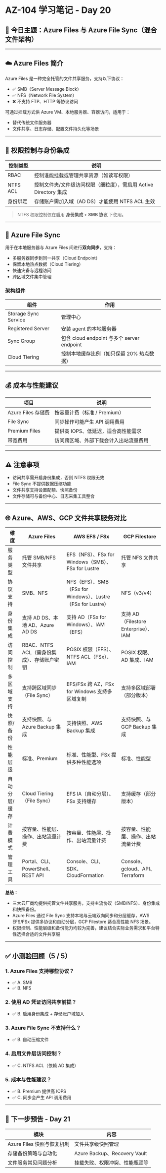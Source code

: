 
# AZ-104 学习笔记 - Day 20

## 📁 今日主题：Azure Files 与 Azure File Sync（混合文件架构）

---

## ☁️ Azure Files 简介

Azure Files 是一种完全托管的文件共享服务，支持以下协议：

- ✅ SMB（Server Message Block）
- ✅ NFS（Network File System）
- ❌ 不支持 FTP、HTTP 等协议访问

可通过挂载方式供 Azure VM、本地服务器、容器访问，适用于：
- 替代传统文件服务器
- 文件共享、日志存储、配置文件持久化等场景

---

## 🔐 权限控制与身份集成

| 控制类型 | 说明 |
|----------|------|
| RBAC     | 控制谁能挂载或管理共享资源（如读写权限） |
| NTFS ACL | 控制文件夹/文件级访问权限（细粒度），需启用 Active Directory 集成 |
| 身份绑定 | 存储账户需加入域（AD DS）才能使用 NTFS ACL 生效 |

> NTFS 权限控制仅在启用 **身份集成 + SMB 协议** 下使用。

---

## 🔁 Azure File Sync

用于在本地服务器与 Azure Files 间进行**双向同步**，支持：

- 多服务器同步到同一共享（Cloud Endpoint）
- 保留本地热点数据（Cloud Tiering）
- 快速灾备与远程访问
- 跨区域文件集中管理

### 架构组件

| 组件 | 作用 |
|------|------|
| Storage Sync Service | 管理中心 |
| Registered Server | 安装 agent 的本地服务器 |
| Sync Group | 包含 cloud endpoint 与多个 server endpoint |
| Cloud Tiering | 控制本地缓存比例（如只保留 20% 热点数据） |

---

## 💰 成本与性能建议

| 项目 | 说明 |
|------|------|
| Azure Files 存储费 | 按容量计费（标准 / Premium） |
| File Sync | 同步操作可能产生 API 调用费用 |
| Premium Files | 提供高 IOPS、低延迟，适合高性能需求 |
| 带宽费用 | 访问跨区域、外部下载会计入出站流量费用 |

---

## ⚠️ 注意事项

- 访问共享需开启身份集成，否则 NTFS 权限无效
- File Sync 不提供数据压缩功能
- 文件共享支持设置配额、快照备份
- 文件存储可与备份中心、日志采集工具整合

---

## 🌐 Azure、AWS、GCP 文件共享服务对比

| 维度           | Azure Files                                 | AWS EFS / FSx                              | GCP Filestore                              |
|----------------|---------------------------------------------|--------------------------------------------|--------------------------------------------|
| 服务类型       | 托管 SMB/NFS 文件共享                       | EFS（NFS）、FSx for Windows（SMB）、FSx for Lustre | 托管 NFS 文件共享                          |
| 协议支持       | SMB、NFS                                    | NFS（EFS）、SMB（FSx for Windows）、Lustre（FSx for Lustre） | NFS（v3/v4）                               |
| 身份集成       | 支持 AD DS、本地 AD、Azure AD DS            | 支持 AD（FSx for Windows）、IAM（EFS）      | 支持 AD（Filestore Enterprise）、IAM        |
| 访问控制       | RBAC、NTFS ACL（需身份集成）、存储账户密钥   | POSIX 权限（EFS）、NTFS ACL（FSx）、IAM     | POSIX 权限、AD 集成、IAM                   |
| 多区域支持     | 支持跨区域同步（File Sync）                  | EFS/FSx 跨 AZ，FSx for Windows 支持多区域复制 | 支持多区域部署（部分版本）                  |
| 快照/备份      | 支持快照、与 Azure Backup 集成               | 支持快照、AWS Backup 集成                  | 支持快照、与 GCP Backup 集成                |
| 性能层级       | 标准、Premium                               | 标准、性能型、FSx 提供多种性能选项          | 标准、性能型                               |
| 自动分层/缓存  | Cloud Tiering（File Sync）                   | EFS IA（自动分层）、FSx 支持缓存            | 支持缓存（部分版本）                        |
| 计费模式       | 按容量、性能层、操作、出站流量计费           | 按容量、性能层、操作、出站流量计费          | 按容量、性能层、操作、出站流量计费          |
| 管理工具       | Portal、CLI、PowerShell、REST API            | Console、CLI、SDK、CloudFormation           | Console、gcloud、API、Terraform             |

**总结：**
- 三大云厂商均提供托管文件共享服务，支持主流协议（SMB/NFS）、身份集成和快照备份。
- Azure Files 通过 File Sync 支持本地与云端双向同步和分层缓存，AWS EFS/FSx 提供多协议和自动分层，GCP Filestore 适合高性能 NFS 场景。
- 权限控制、性能层级和备份能力均较为完善，建议结合实际业务需求和平台特性选择合适的文件共享服
---

## ✅ 小测验回顾（5 / 5）

### 1. Azure Files 支持哪些协议？
- ✅ A. SMB
- ✅ B. NFS

### 2. 使用 AD 凭证访问共享前提？
- ✅ B. 启用身份集成 + 存储账户域加入

### 3. Azure File Sync 不支持什么？
- ✅ B. 自动压缩文件

### 4. 启用文件层访问控制？
- ✅ C. NTFS ACL（依赖 AD 集成）

### 5. 成本与性能建议？
- ✅ B. Premium 提供高 IOPS
- ✅ C. 同步会产生 API 调用费用

---

## 📅 下一步预告 - Day 21

| 模块 | 内容 |
|------|------|
| Azure Files 快照与恢复机制 | 文件共享级快照管理 |
| 存储备份策略与自动化 | Azure Backup、Recovery Vault |
| 文件服务常见问题分析 | 挂载失败、权限冲突、性能瓶颈等 |

